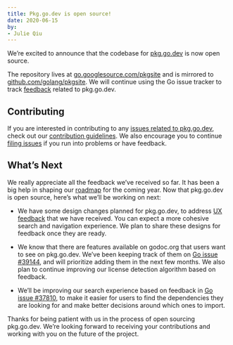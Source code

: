 ```yaml
---
title: Pkg.go.dev is open source!
date: 2020-06-15
by:
- Julie Qiu
---
```



We’re excited to announce that the codebase for
[pkg.go.dev](https://pkg.go.dev) is now open source.

The repository lives at
[go.googlesource.com/pkgsite](https://go.googlesource.com/pkgsite)
and is mirrored to
[github.com/golang/pkgsite](https://github.com/golang/pkgsite).
We will continue using the Go issue tracker to track
[feedback](https://github.com/golang/go/labels/go.dev)
related to pkg.go.dev.

## Contributing

If you are interested in contributing to any
[issues related to pkg.go.dev](https://github.com/golang/go/labels/go.dev),
check out our
[contribution guidelines](https://go.googlesource.com/pkgsite/+/refs/heads/master/CONTRIBUTING.md).
We also encourage you to continue
[filing issues](https://golang.org/s/discovery-feedback)
if you run into problems or have feedback.

## What’s Next

We really appreciate all the feedback we’ve received so far. It has been a big
help in shaping our
[roadmap](https://go.googlesource.com/pkgsite#roadmap) for the coming year.
Now that pkg.go.dev is open source, here’s what we’ll be working on next:

- We have some design changes planned for pkg.go.dev,
  to address
  [UX feedback](https://github.com/golang/go/issues?q=is%3Aissue+is%3Aopen+label%3Ago.dev+label%3AUX)
  that we have received. You can expect a more cohesive search and navigation
  experience. We plan to share these designs for feedback once they are ready.

- We know that there are features available on godoc.org that users
  want to see on pkg.go.dev. We’ve been keeping track of them on
  [Go issue #39144](https://golang.org/issue/39144),
  and will prioritize adding them in the next few months. We also plan to
  continue improving our license detection algorithm based on feedback.

- We’ll be improving our search experience based on feedback in
  [Go issue #37810](https://golang.org/issue/37810),
  to make it easier for users to find the dependencies they are looking for and
  make better decisions around which ones to import.

Thanks for being patient with us in the process of open sourcing pkg.go.dev.
We’re looking forward to receiving your contributions and working with you on
the future of the project.
